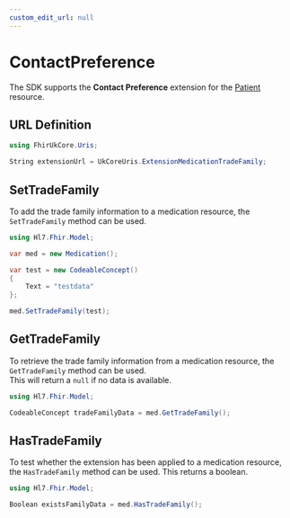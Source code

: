 ```yaml
---
custom_edit_url: null
---
```


# ContactPreference

The SDK supports the **Contact Preference** extension for the [Patient](/docs/resources/res-patient) resource.

  
## URL Definition

``` csharp
using FhirUkCore.Uris;

String extensionUrl = UkCoreUris.ExtensionMedicationTradeFamily;

```

## SetTradeFamily

To add the trade family information to a medication resource, the `SetTradeFamily` method can be used.  

``` csharp
using Hl7.Fhir.Model;

var med = new Medication();

var test = new CodeableConcept()
{
    Text = "testdata"
};

med.SetTradeFamily(test);
```

## GetTradeFamily

To retrieve the trade family information from a medication resource, the `GetTradeFamily` method can be used.  
This will return a `null` if no data is available.
``` csharp
using Hl7.Fhir.Model;

CodeableConcept tradeFamilyData = med.GetTradeFamily();
```

## HasTradeFamily

To test whether the extension has been applied to a medication resource, the `HasTradeFamily` method can be used. This returns a boolean.
``` csharp
using Hl7.Fhir.Model;

Boolean existsFamilyData = med.HasTradeFamily();
```